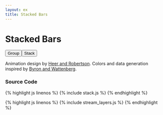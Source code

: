 ```yaml
---
layout: ex
title: Stacked Bars
---
```


# Stacked Bars

<div class="gallery" id="chart">
  <button id="group" class="first" onclick="transitionGroup()">
    Group
  </button
  ><button id="stack" class="last active" onclick="transitionStack()">
    Stack
  </button><p/>
</div>

<link type="text/css" rel="stylesheet" href="stack.css"/>
<link type="text/css" rel="stylesheet" href="button.css"/>
<script type="text/javascript" src="../d3.layout.js?2.3.0"> </script>
<script type="text/javascript" src="stream_layers.js"> </script>
<script type="text/javascript" src="stack.js"> </script>

Animation design by [Heer and Robertson](http://vis.berkeley.edu/papers/animated_transitions/).
Colors and data generation inspired by [Byron and Wattenberg](http://www.leebyron.com/else/streamgraph/).

### Source Code

{% highlight js linenos %}
{% include stack.js %}
{% endhighlight %}

{% highlight js linenos %}
{% include stream_layers.js %}
{% endhighlight %}
